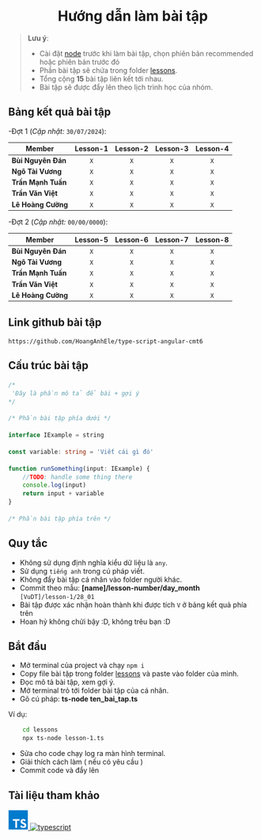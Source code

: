 # <article align='center'>Hướng dẫn làm bài tập</article>

> **Lưu ý**:
> - Cài đặt [node](https://nodejs.org/en) trước khi làm bài tập, chọn phiên bản recommended hoặc phiên bản trước đó
> - Phần bài tập sẽ chứa trong folder [lessons](./lessons).
> - Tổng cộng **15** bài tập liên kết tới nhau.
> - Bài tập sẽ được đẩy lên theo lịch trình học của nhóm.

## Bảng kết quả bài tập

-Đợt 1 (<i>Cập nhật:</i> `30/07/2024`):

| Member                   | Lesson-1                              | Lesson-2                              | Lesson-3                              | Lesson-4                              |  
|--------------------------|---------------------------------------|---------------------------------------|---------------------------------------|---------------------------------------|
| **Bùi Nguyên Đán**       | <article align='center'>`X`</article> | <article align='center'>`X`</article> | <article align='center'>`X`</article> | <article align='center'>`X`</article> |    
| **Ngô Tài Vương**        | <article align='center'>`X`</article> | <article align='center'>`X`</article> | <article align='center'>`X`</article> | <article align='center'>`X`</article> |     
| **Trần Mạnh Tuấn**       | <article align='center'>`X`</article> | <article align='center'>`X`</article> | <article align='center'>`X`</article> | <article align='center'>`X`</article> |
| **Trần Văn Việt**        | <article align='center'>`X`</article> | <article align='center'>`X`</article> | <article align='center'>`X`</article> | <article align='center'>`X`</article> |
| **Lê Hoàng Cường**       | <article align='center'>`X`</article> | <article align='center'>`X`</article> | <article align='center'>`X`</article> | <article align='center'>`X`</article> | 

-Đợt 2 (<i>Cập nhật:</i> `00/00/0000`):

| Member                   | Lesson-5                            | Lesson-6                            | Lesson-7                            | Lesson-8                            |  
|--------------------------|-------------------------------------|-------------------------------------|-------------------------------------|-------------------------------------|
| **Bùi Nguyên Đán**       | <article align='center'>`X`</article> | <article align='center'>`X`</article> | <article align='center'>`X`</article> | <article align='center'>`X`</article> |    
| **Ngô Tài Vương**        | <article align='center'>`X`</article> | <article align='center'>`X`</article> | <article align='center'>`X`</article> | <article align='center'>`X`</article> |     
| **Trần Mạnh Tuấn**       | <article align='center'>`X`</article> | <article align='center'>`X`</article> | <article align='center'>`X`</article> | <article align='center'>`X`</article> |
| **Trần Văn Việt**        | <article align='center'>`X`</article> | <article align='center'>`X`</article> | <article align='center'>`X`</article> | <article align='center'>`X`</article> |
| **Lê Hoàng Cường**       | <article align='center'>`X`</article> | <article align='center'>`X`</article> | <article align='center'>`X`</article> | <article align='center'>`X`</article> | 

## Link github bài tập

```
https://github.com/HoangAnhEle/type-script-angular-cmt6
```

## Cấu trúc bài tập

```typescript
/* 
 'Đây là phần mô tả để bài + gợi ý
*/

/* Phần bài tập phía dưới */

interface IExample = string

const variable: string = 'Viết cái gì đó'

function runSomething(input: IExample) {
    //TODO: handle some thing there
    console.log(input)
    return input + variable
}

/* Phần bài tập phía trên */

```

## Quy tắc

- Không sử dụng định nghĩa kiểu dữ liệu là `any`.
- Sử dụng `tiếng anh` trong cú pháp viết.
- Không đẩy bài tập cá nhân vào folder người khác.
- Commit theo mẫu: **[name]/lesson-number/day_month** <br>
  `[VuDT]/lesson-1/28_01`
- Bài tập được xác nhận hoàn thành khi được tích `V` ở bảng kết quả phía trên
- Hoan hỷ không chửi bậy :D, không trêu bạn :D

## Bắt đầu

- Mở terminal của project và chạy `npm i`
- Copy file bài tập trong folder [lessons](./lessons) và paste vào folder của mình.
- Đọc mô tả bài tập, xem gợi ý.
- Mở terminal trỏ tới folder bài tập của cá nhân.
- Gõ cú pháp: **ts-node ten_bai_tap.ts**

Ví dụ:

```bash
    cd lessons
    npx ts-node lesson-1.ts
```

- Sửa cho code chạy log ra màn hình terminal.
- Giải thích cách làm ( nếu có yêu cầu )
- Commit code và đẩy lên

## Tài liệu tham khảo

<a href="https://www.typescriptlang.org/" target="_blank" rel="noreferrer"> <img src="https://raw.githubusercontent.com/devicons/devicon/master/icons/typescript/typescript-original.svg" alt="typescript" width="40" height="40"/> </a> 
<a href="https://www.w3schools.com/typescript/index.php" target="_blank" rel="noreferrer"> <img src="https://upload.wikimedia.org/wikipedia/commons/a/a0/W3Schools_logo.svg" alt="typescript" width="40" height="40"/> </a>

